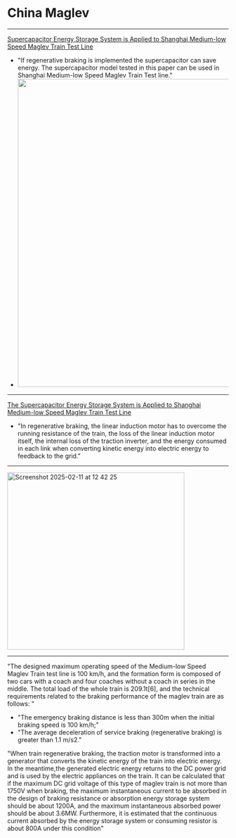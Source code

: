 # China Maglev

---

[Supercapacitor Energy Storage System is Applied to Shanghai Medium-low Speed Maglev Train Test Line](https://ieeexplore.ieee.org/stamp/stamp.jsp?tp=&arnumber=9670830)
* "If regenerative braking is implemented the supercapacitor can save energy. The supercapacitor model tested in this paper can be used in Shanghai Medium-low Speed Maglev Train Test line."
* <img width="700" src="https://github.com/user-attachments/assets/17b1ca2d-5a2e-4be8-9e6c-836fa9851bfb" />

---

[The Supercapacitor Energy Storage System is Applied to Shanghai Medium-low Speed Maglev Train Test Line](https://ieeexplore.ieee.org/stamp/stamp.jsp?tp=&arnumber=9670830)

- "In regenerative braking, the linear induction motor has to overcome the running resistance of the train, the loss of the linear induction motor itself, the internal loss of the traction inverter, and the energy consumed in each link when converting kinetic energy into electric energy to feedback to the grid."

---

<img width="403" alt="Screenshot 2025-02-11 at 12 42 25" src="https://github.com/user-attachments/assets/288a2389-512f-44d1-b14d-6497b350b328" />

---

"The designed maximum operating speed of the Medium-low Speed Maglev Train test line is 100 km/h, and the formation form is composed of two cars with a coach
and four coaches without a coach in series in the middle. The total load of the whole train is 209.1t[6], and the technical requirements related to the braking performance of the maglev train are as follows: "
- "The emergency braking distance is less than 300m when the initial braking speed is 100 km/h;"
- "The average deceleration of service braking (regenerative braking) is greater than 1.1 m/s2."

"When train regenerative braking, the traction motor is transformed into a generator that converts the kinetic energy of the train into electric energy. In the meantime,the generated electric energy returns to the DC power grid and is used by the electric appliances on the train. It can be calculated that if the maximum DC grid voltage of this type of maglev train is not more than 1750V when braking, the maximum instantaneous current to be absorbed in the design of braking resistance or absorption energy storage system should be about 1200A, and the maximum instantaneous absorbed power should be about 3.6MW. Furthermore, it is estimated that the continuous current absorbed by the energy storage system or consuming resistor is about 800A under this condition"

